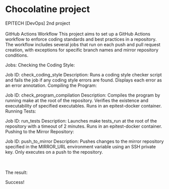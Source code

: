 # Chocolatine project
EPITECH [DevOps] 2nd project
<br/><br>
GitHub Actions Workflow
  This project aims to set up a GitHub Actions workflow to enforce coding standards and best practices in a repository. The workflow includes several jobs that run on each push and pull request creation, with exceptions for specific branch names and mirror repository conditions.


Jobs:
Checking the Coding Style:

Job ID: check_coding_style
Description: Runs a coding style checker script and fails the job if any coding style errors are found. Displays each error as an error annotation.
Compiling the Program:

Job ID: check_program_compilation
Description: Compiles the program by running make at the root of the repository. Verifies the existence and executability of specified executables. Runs in an epitest-docker container.
Running Tests:

Job ID: run_tests
Description: Launches make tests_run at the root of the repository with a timeout of 2 minutes. Runs in an epitest-docker container.
Pushing to the Mirror Repository:

Job ID: push_to_mirror
Description: Pushes changes to the mirror repository specified in the MIRROR_URL environment variable using an SSH private key. Only executes on a push to the repository.

<br/><br>
The result:

Success!
